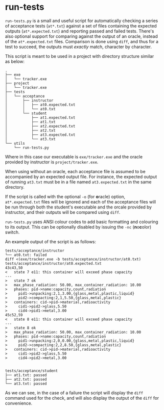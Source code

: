 # run-tests

`run-tests.py` is a small and useful script for automatically checking a series
of acceptance tests (`at*.txt`) against a set of files containing the expected
outputs (`at*.expected.txt`) and reporting passed and failed tests. There's also
optional support for comparing against the output of an oracle, instead of the
`at*.expected.txt` files. Comparison is done using `diff`, and thus for a test
to succeed, the outputs must *exactly* match, character by character.

This script is meant to be used in a project with directory structure similar as
below:

```
.
├── exe
│   └── tracker.exe
├── project
│   └── tracker.exe
├── tests
│   └── acceptance
│       ├── instructor
│       │   ├── at0.expected.txt
│       │   └── at0.txt
│       └── student
│           ├── at1.expected.txt
│           ├── at1.txt
│           ├── at2.expected.txt
│           ├── at2.txt
│           ├── at3.expected.txt
│           └── at3.txt
└── utils
    └── run-tests.py
```

Where in this case our executable is `exe/tracker.exe` and the oracle provided
by instructor is `project/tracker.exe`.

When using without an oracle, each acceptance file is assumed to be accompanied
by an expected output file. For instance, the expected output of running
`at3.txt` must be in a file named `at3.expected.txt` in the same directory.

If the script is called with the optional `-o` (for **o**racle) option,
`at*.expected.txt` files will be ignored and each of the acceptance files will
be run through both the student's executable and the orcale provided by
instructor, and their outputs will be compared using `diff`.

`run-tests.py` uses ANSI colour codes to add basic formatting and colouring to
its output. This can be optionally disabled by issuing the `-nc`
(**n**o**c**olor) switch.

An example output of the script is as follows:

```
tests/acceptance/instructor
└── at0.txt: failed
diff <(exe/tracker.exe -b tests/acceptance/instructor/at0.txt) tests/acceptance/instructor/at0.expected.txt
43c43,50
<   state 7 e11: this container will exceed phase capacity
---
>   state 7 ok
>   max_phase_radiation: 50.00, max_container_radiation: 10.00
>   phases: pid->name:capacity,count,radiation
>     pid1->unpacking:2,1,3.00,{glass,metal,plastic,liquid}
>     pid2->compacting:2,1,5.50,{glass,metal,plastic}
>   containers: cid->pid->material,radioactivity
>     cid1->pid2->glass,5.50
>     cid4->pid1->metal,3.00
45c52,59
<   state 8 e11: this container will exceed phase capacity
---
>   state 8 ok
>   max_phase_radiation: 50.00, max_container_radiation: 10.00
>   phases: pid->name:capacity,count,radiation
>     pid1->unpacking:2,0,0.00,{glass,metal,plastic,liquid}
>     pid2->compacting:2,2,8.50,{glass,metal,plastic}
>   containers: cid->pid->material,radioactivity
>     cid1->pid2->glass,5.50
>     cid4->pid2->metal,3.00


tests/acceptance/student
├── at1.txt: passed
├── at2.txt: passed
└── at3.txt: passed
```

As we can see, in the case of a failure the script will display the `diff`
command used for the check, and will also display the output of the `diff` for
convenience.
